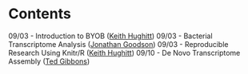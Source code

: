 Contents
========
09/03 - Introduction to BYOB ([Keith Hughitt](https://github.com/khughitt))
09/03 - Bacterial Transcriptome Analysis ([Jonathan Goodson](https://github.com/jgoodson))
09/03 - Reproducible Research Using Knitr/R ([Keith Hughitt](https://github.com/khughitt))
09/10 - De Novo Transcriptome Assembly ([Ted Gibbons](https://github.com/trgibbons))

